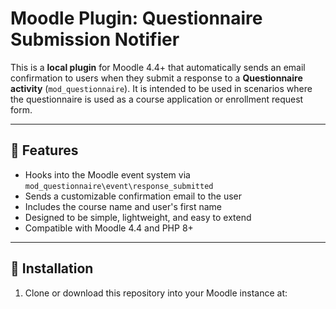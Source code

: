 # Moodle Plugin: Questionnaire Submission Notifier

This is a **local plugin** for Moodle 4.4+ that automatically sends an email confirmation to users when they submit a response to a **Questionnaire activity** (`mod_questionnaire`). It is intended to be used in scenarios where the questionnaire is used as a course application or enrollment request form.

---

## 📌 Features

- Hooks into the Moodle event system via `mod_questionnaire\event\response_submitted`
- Sends a customizable confirmation email to the user
- Includes the course name and user's first name
- Designed to be simple, lightweight, and easy to extend
- Compatible with Moodle 4.4 and PHP 8+

---

## 🔧 Installation

1. Clone or download this repository into your Moodle instance at:
